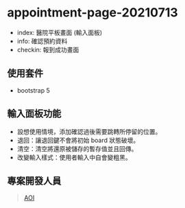# appointment-page-20210713

- index: 醫院平板畫面 (輸入面板)
- info: 確認預約資料
- checkin: 報到成功畫面

## 使用套件
- bootstrap 5

## 輸入面板功能
- 設想使用情境，添加確認過後需要跳轉所停留的位置。
- 退回：讓退回鍵不會將初始 board 狀態破壞。
- 清空：清空將還原被儲存的暫存值並且回傳。
- 改變輸入樣式：使用者輸入中自會變粗黑。

## 專案開發人員

> [AOI](https://github.com/aoigj100a)
